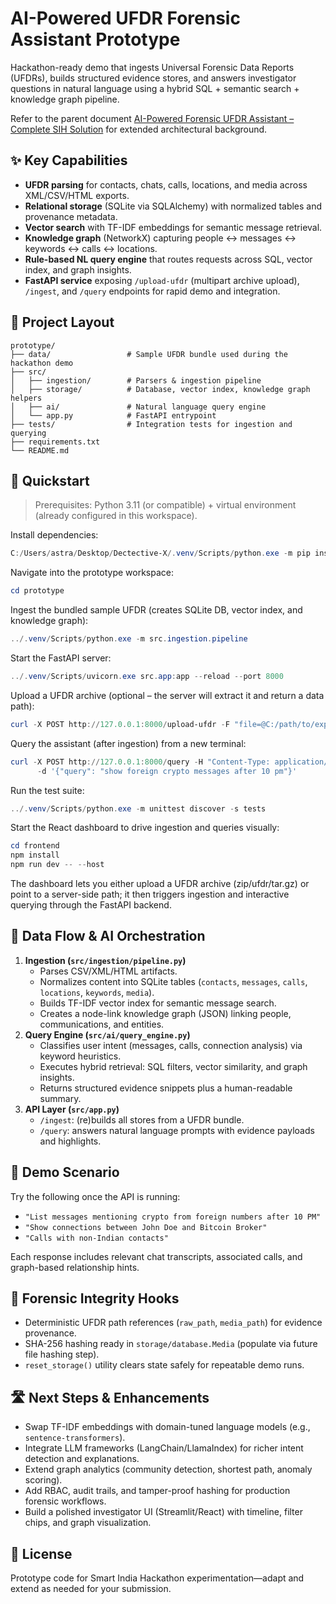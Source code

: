 # AI-Powered UFDR Forensic Assistant Prototype

Hackathon-ready demo that ingests Universal Forensic Data Reports (UFDRs), builds structured evidence stores, and answers investigator questions in natural language using a hybrid SQL + semantic search + knowledge graph pipeline.

Refer to the parent document [AI-Powered Forensic UFDR Assistant – Complete SIH Solution](../AI-Powered%20Forensic%20UFDR%20Assistant%20-%20Complete%20SIH.md) for extended architectural background.

## ✨ Key Capabilities

- **UFDR parsing** for contacts, chats, calls, locations, and media across XML/CSV/HTML exports.
- **Relational storage** (SQLite via SQLAlchemy) with normalized tables and provenance metadata.
- **Vector search** with TF-IDF embeddings for semantic message retrieval.
- **Knowledge graph** (NetworkX) capturing people ↔ messages ↔ keywords ↔ calls ↔ locations.
- **Rule-based NL query engine** that routes requests across SQL, vector index, and graph insights.
- **FastAPI service** exposing `/upload-ufdr` (multipart archive upload), `/ingest`, and `/query` endpoints for rapid demo and integration.

## 🧱 Project Layout

```
prototype/
├── data/                 # Sample UFDR bundle used during the hackathon demo
├── src/
│   ├── ingestion/        # Parsers & ingestion pipeline
│   ├── storage/          # Database, vector index, knowledge graph helpers
│   ├── ai/               # Natural language query engine
│   └── app.py            # FastAPI entrypoint
├── tests/                # Integration tests for ingestion and querying
├── requirements.txt
└── README.md
```

## 🚀 Quickstart

> Prerequisites: Python 3.11 (or compatible) + virtual environment (already configured in this workspace).

Install dependencies:

```powershell
C:/Users/astra/Desktop/Dectective-X/.venv/Scripts/python.exe -m pip install -r prototype/requirements.txt
```

Navigate into the prototype workspace:

```powershell
cd prototype
```

Ingest the bundled sample UFDR (creates SQLite DB, vector index, and knowledge graph):

```powershell
../.venv/Scripts/python.exe -m src.ingestion.pipeline
```

Start the FastAPI server:

```powershell
../.venv/Scripts/uvicorn.exe src.app:app --reload --port 8000
```

Upload a UFDR archive (optional – the server will extract it and return a data path):

```powershell
curl -X POST http://127.0.0.1:8000/upload-ufdr -F "file=@C:/path/to/export.ufdr"
```

Query the assistant (after ingestion) from a new terminal:

```powershell
curl -X POST http://127.0.0.1:8000/query -H "Content-Type: application/json" `
	  -d '{"query": "show foreign crypto messages after 10 pm"}'
```

Run the test suite:

```powershell
../.venv/Scripts/python.exe -m unittest discover -s tests
```

Start the React dashboard to drive ingestion and queries visually:

```powershell
cd frontend
npm install
npm run dev -- --host
```

The dashboard lets you either upload a UFDR archive (zip/ufdr/tar.gz) or point to a server-side path; it then triggers ingestion and interactive querying through the FastAPI backend.

## 🔄 Data Flow & AI Orchestration

1. **Ingestion (`src/ingestion/pipeline.py`)**
	- Parses CSV/XML/HTML artifacts.
	- Normalizes content into SQLite tables (`contacts`, `messages`, `calls`, `locations`, `keywords`, `media`).
	- Builds TF-IDF vector index for semantic message search.
	- Creates a node-link knowledge graph (JSON) linking people, communications, and entities.
2. **Query Engine (`src/ai/query_engine.py`)**
	- Classifies user intent (messages, calls, connection analysis) via keyword heuristics.
	- Executes hybrid retrieval: SQL filters, vector similarity, and graph insights.
	- Returns structured evidence snippets plus a human-readable summary.
3. **API Layer (`src/app.py`)**
	- `/ingest`: (re)builds all stores from a UFDR bundle.
	- `/query`: answers natural language prompts with evidence payloads and highlights.

## 🧪 Demo Scenario

Try the following once the API is running:

- `"List messages mentioning crypto from foreign numbers after 10 PM"`
- `"Show connections between John Doe and Bitcoin Broker"`
- `"Calls with non-Indian contacts"`

Each response includes relevant chat transcripts, associated calls, and graph-based relationship hints.

## 🔐 Forensic Integrity Hooks

- Deterministic UFDR path references (`raw_path`, `media_path`) for evidence provenance.
- SHA-256 hashing ready in `storage/database.Media` (populate via future file hashing step).
- `reset_storage()` utility clears state safely for repeatable demo runs.

## 🛣️ Next Steps & Enhancements

- Swap TF-IDF embeddings with domain-tuned language models (e.g., `sentence-transformers`).
- Integrate LLM frameworks (LangChain/LlamaIndex) for richer intent detection and explanations.
- Extend graph analytics (community detection, shortest path, anomaly scoring).
- Add RBAC, audit trails, and tamper-proof hashing for production forensic workflows.
- Build a polished investigator UI (Streamlit/React) with timeline, filter chips, and graph visualization.

## 📄 License

Prototype code for Smart India Hackathon experimentation—adapt and extend as needed for your submission.
